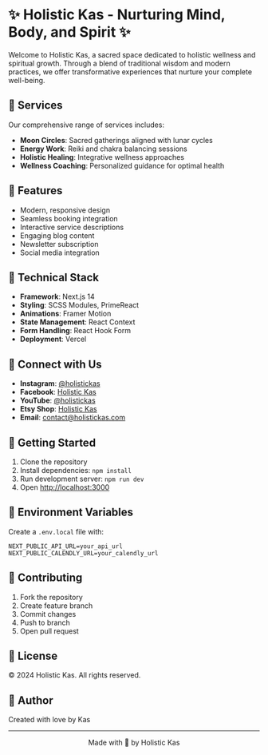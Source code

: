 # ✨ Holistic Kas - Nurturing Mind, Body, and Spirit ✨

Welcome to Holistic Kas, a sacred space dedicated to holistic wellness and spiritual growth. Through a blend of traditional wisdom and modern practices, we offer transformative experiences that nurture your complete well-being.

## 🌟 Services

Our comprehensive range of services includes:

- **Moon Circles**: Sacred gatherings aligned with lunar cycles
- **Energy Work**: Reiki and chakra balancing sessions
- **Holistic Healing**: Integrative wellness approaches
- **Wellness Coaching**: Personalized guidance for optimal health

## 🌿 Features

- Modern, responsive design
- Seamless booking integration
- Interactive service descriptions
- Engaging blog content
- Newsletter subscription
- Social media integration

## 💫 Technical Stack

- **Framework**: Next.js 14
- **Styling**: SCSS Modules, PrimeReact
- **Animations**: Framer Motion
- **State Management**: React Context
- **Form Handling**: React Hook Form
- **Deployment**: Vercel

## 🔗 Connect with Us

- **Instagram**: [@holistickas](https://instagram.com/holistickas)
- **Facebook**: [Holistic Kas](https://facebook.com/holistickas)
- **YouTube**: [@holistickas](https://youtube.com/@holistickas)
- **Etsy Shop**: [Holistic Kas](https://etsy.com/shop/holistickas)
- **Email**: contact@holistickas.com

## 🚀 Getting Started

1. Clone the repository
2. Install dependencies: `npm install`
3. Run development server: `npm run dev`
4. Open [http://localhost:3000](http://localhost:3000)

## 📝 Environment Variables

Create a `.env.local` file with:

```env
NEXT_PUBLIC_API_URL=your_api_url
NEXT_PUBLIC_CALENDLY_URL=your_calendly_url
```

## 🤝 Contributing

1. Fork the repository
2. Create feature branch
3. Commit changes
4. Push to branch
5. Open pull request

## 📄 License

© 2024 Holistic Kas. All rights reserved.

## 🙏 Author

Created with love by Kas

---

<p align="center">Made with 💖 by Holistic Kas</p>
